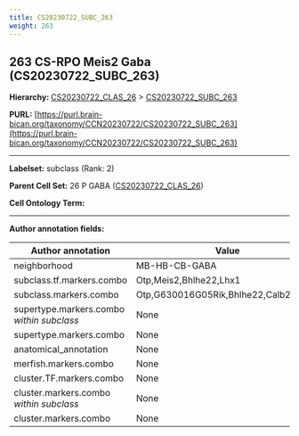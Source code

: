 ```yaml
---
title: CS20230722_SUBC_263
weight: 263
---
```

## 263 CS-RPO Meis2 Gaba (CS20230722_SUBC_263)
<b>Hierarchy: </b>
[CS20230722_CLAS_26](../CS20230722_CLAS_26) >
[CS20230722_SUBC_263](../CS20230722_SUBC_263)

**PURL:** [https://purl.brain-bican.org/taxonomy/CCN20230722/CS20230722_SUBC_263](https://purl.brain-bican.org/taxonomy/CCN20230722/CS20230722_SUBC_263)

---


**Labelset:** subclass (Rank: 2)

**Parent Cell Set:** 26 P GABA ([CS20230722_CLAS_26](../CS20230722_CLAS_26))



**Cell Ontology Term:** 

[MARKER GENES.]: #


---

[TRANSFERRED ANNOTATIONS.]: #


[AUTHOR ANNOTATION FIELDS.]: #


**Author annotation fields:**

| Author annotation | Value |
|-------------------|-------|
|neighborhood|MB-HB-CB-GABA|
|subclass.tf.markers.combo|Otp,Meis2,Bhlhe22,Lhx1|
|subclass.markers.combo|Otp,G630016G05Rik,Bhlhe22,Calb2,Crnde|
|supertype.markers.combo _within subclass_|None|
|supertype.markers.combo|None|
|anatomical_annotation|None|
|merfish.markers.combo|None|
|cluster.TF.markers.combo|None|
|cluster.markers.combo _within subclass_|None|
|cluster.markers.combo|None|
